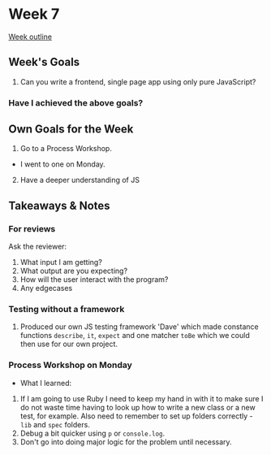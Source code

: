 # Week 7
[Week outline](https://github.com/makersacademy/course/blob/master/week_outlines.md/#week-7)

## Week's Goals

1. Can you write a frontend, single page app using only pure JavaScript?

### Have I achieved the above goals?

## Own Goals for the Week

1. Go to a Process Workshop.
* I went to one on Monday.

2. Have a deeper understanding of JS

## Takeaways & Notes

### For reviews
Ask the reviewer: 
1. What input I am getting?
2. What output are you expecting?
3. How will the user interact with the program?
4. Any edgecases

### Testing without a framework
1. Produced our own JS testing framework 'Dave' which made constance functions ```describe```, ```it```, ```expect``` and one matcher ```toBe``` which we could then use for our own project.

### Process Workshop on Monday
* What I learned:
1. If I am going to use Ruby I need to keep my hand in with it to make sure I do not waste time having to look up how to write a new class or a new test, for example. Also need to remember to set up folders correctly - ```lib``` and ```spec``` folders.
2. Debug a bit quicker using ```p``` or ```console.log```. 
3. Don't go into doing major logic for the problem until necessary. 


